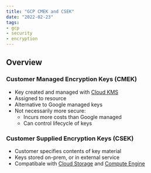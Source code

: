 ```yaml
---
title: "GCP CMEK and CSEK"
date: "2022-02-23"
tags:
- gcp
- security
- encryption
---
```


## Overview

### Customer Managed Encryption Keys (CMEK)

- Key created and managed with [Cloud KMS](notes/GCP%20Cloud%20KMS.md)
- Assigned to resource
- Alternative to Google managed keys
- Not necessarily more secure:
	- Incurs more costs than Google managed
	- Can control lifecycle of keys

### Customer Supplied Encryption Keys (CSEK)

- Customer specifies contents of key material
- Keys stored on-prem, or in external service
- Compatibale with [Cloud Storage](notes/GCP%20Cloud%20Storage.md) and [Compute Engine](notes/GCP%20Compute%20Engine.md)
